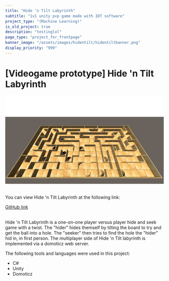 ```yaml
---
title: "Hide 'n Tilt Labyrinth"
subtitle: "1v1 unity pvp game made with IOT software"
project_type: "(Machine Learning)"
is_old_project: true
description: "testinglol"
page_type: "project_for_frontpage"
banner_image: "/assets/images/hidentilt/hidentiltbanner.png"
display_priority: "999"
---
```

<h1 class="row justify-content-center"> [Videogame prototype] Hide 'n Tilt Labyrinth</h1>

<div class="row justify-content-center">
  <img src="/assets/Images/hidentilt/hidentiltbanner.png">
</div>


<br>
<div class="row justify-content-center">
  <p>You can view Hide 'n Tilt Labyrinth at the following link:</p>
</div>
<div class="row justify-content-around">
  <a href="https://github.com/Joey-Einerhand/HideNTiltLabyrinth" class="btn btn-primary">GitHub link</a>
</div>

<br>

<p>
  Hide 'n Tilt Labyrinth is a one-on-one player versus player hide and seek game with a twist. The "hider" hides themself by tilting the board to try and get the ball into a hole. The "seeker" then tries to find the hole the "hider" hid in, in first person.
  The multiplayer side of Hide 'n Tilt labyrinth is implemented via a domoticz web server.
</p>

<p>The following tools and languages were used in this project:</p>
<ul>
  <li>C#</li>
  <li>Unity</li>
  <li>Domoticz</li>
</ul>
